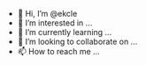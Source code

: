 - 👋 Hi, I’m @ekcle
- 👀 I’m interested in ...
- 🌱 I’m currently learning ...
- 💞️ I’m looking to collaborate on ...
- 📫 How to reach me ...

<!---
ekcle/ekcle is a ✨ special ✨ repository because its `README.md` (this file) appears on your GitHub profile.
You can click the Preview link to take a look at your changes.
--->
